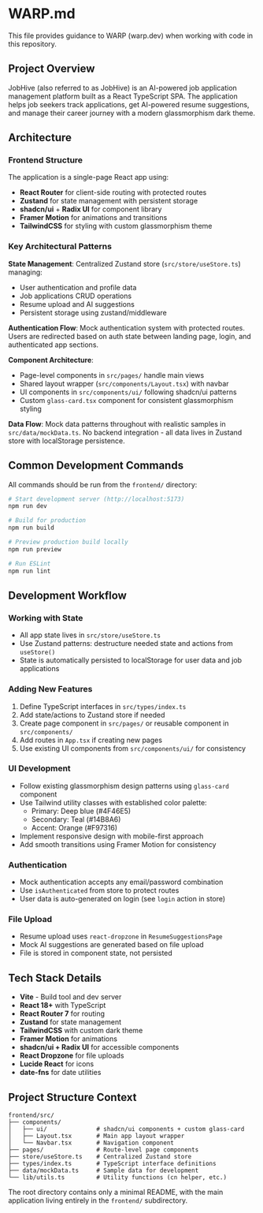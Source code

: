 # WARP.md

This file provides guidance to WARP (warp.dev) when working with code in this repository.

## Project Overview

JobHive (also referred to as JobHive) is an AI-powered job application management platform built as a React TypeScript SPA. The application helps job seekers track applications, get AI-powered resume suggestions, and manage their career journey with a modern glassmorphism dark theme.

## Architecture

### Frontend Structure
The application is a single-page React app using:
- **React Router** for client-side routing with protected routes
- **Zustand** for state management with persistent storage
- **shadcn/ui** + **Radix UI** for component library
- **Framer Motion** for animations and transitions
- **TailwindCSS** for styling with custom glassmorphism theme

### Key Architectural Patterns

**State Management**: Centralized Zustand store (`src/store/useStore.ts`) managing:
- User authentication and profile data
- Job applications CRUD operations  
- Resume upload and AI suggestions
- Persistent storage using zustand/middleware

**Authentication Flow**: Mock authentication system with protected routes. Users are redirected based on auth state between landing page, login, and authenticated app sections.

**Component Architecture**: 
- Page-level components in `src/pages/` handle main views
- Shared layout wrapper (`src/components/Layout.tsx`) with navbar
- UI components in `src/components/ui/` following shadcn/ui patterns
- Custom `glass-card.tsx` component for consistent glassmorphism styling

**Data Flow**: Mock data patterns throughout with realistic samples in `src/data/mockData.ts`. No backend integration - all data lives in Zustand store with localStorage persistence.

## Common Development Commands

All commands should be run from the `frontend/` directory:

```bash
# Start development server (http://localhost:5173)
npm run dev

# Build for production
npm run build

# Preview production build locally
npm run preview

# Run ESLint
npm run lint
```

## Development Workflow

### Working with State
- All app state lives in `src/store/useStore.ts`
- Use Zustand patterns: destructure needed state and actions from `useStore()`
- State is automatically persisted to localStorage for user data and job applications

### Adding New Features
1. Define TypeScript interfaces in `src/types/index.ts`
2. Add state/actions to Zustand store if needed
3. Create page component in `src/pages/` or reusable component in `src/components/`
4. Add routes in `App.tsx` if creating new pages
5. Use existing UI components from `src/components/ui/` for consistency

### UI Development
- Follow existing glassmorphism design patterns using `glass-card` component
- Use Tailwind utility classes with established color palette:
  - Primary: Deep blue (#4F46E5)
  - Secondary: Teal (#14B8A6) 
  - Accent: Orange (#F97316)
- Implement responsive design with mobile-first approach
- Add smooth transitions using Framer Motion for consistency

### Authentication
- Mock authentication accepts any email/password combination
- Use `isAuthenticated` from store to protect routes
- User data is auto-generated on login (see `login` action in store)

### File Upload
- Resume upload uses `react-dropzone` in `ResumeSuggestionsPage`
- Mock AI suggestions are generated based on file upload
- File is stored in component state, not persisted

## Tech Stack Details

- **Vite** - Build tool and dev server
- **React 18+** with TypeScript
- **React Router 7** for routing
- **Zustand** for state management  
- **TailwindCSS** with custom dark theme
- **Framer Motion** for animations
- **shadcn/ui + Radix UI** for accessible components
- **React Dropzone** for file uploads
- **Lucide React** for icons
- **date-fns** for date utilities

## Project Structure Context

```
frontend/src/
├── components/
│   ├── ui/              # shadcn/ui components + custom glass-card
│   ├── Layout.tsx       # Main app layout wrapper  
│   └── Navbar.tsx       # Navigation component
├── pages/               # Route-level page components
├── store/useStore.ts    # Centralized Zustand store
├── types/index.ts       # TypeScript interface definitions
├── data/mockData.ts     # Sample data for development
└── lib/utils.ts         # Utility functions (cn helper, etc.)
```

The root directory contains only a minimal README, with the main application living entirely in the `frontend/` subdirectory.